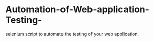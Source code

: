 # Automation-of-Web-application-Testing-
selenium script to automate the testing of your web application.
